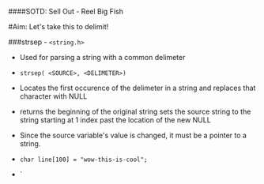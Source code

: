 ####SOTD: Sell Out - Reel Big Fish

#Aim: Let's take this to delimit!

###strsep - `<string.h>`

- Used for parsing a string with a common delimeter
 - `strsep( <SOURCE>, <DELIMETER>)`
  - Locates the first occurence of the delimeter in a string and replaces that character with NULL

- returns the beginning of the original string sets the source string to the string starting at 1 index past the location of the new NULL

- Since the source variable's value is changed, it must be a pointer to a string.

 - `char line[100] = "wow-this-is-cool";`
 - `

